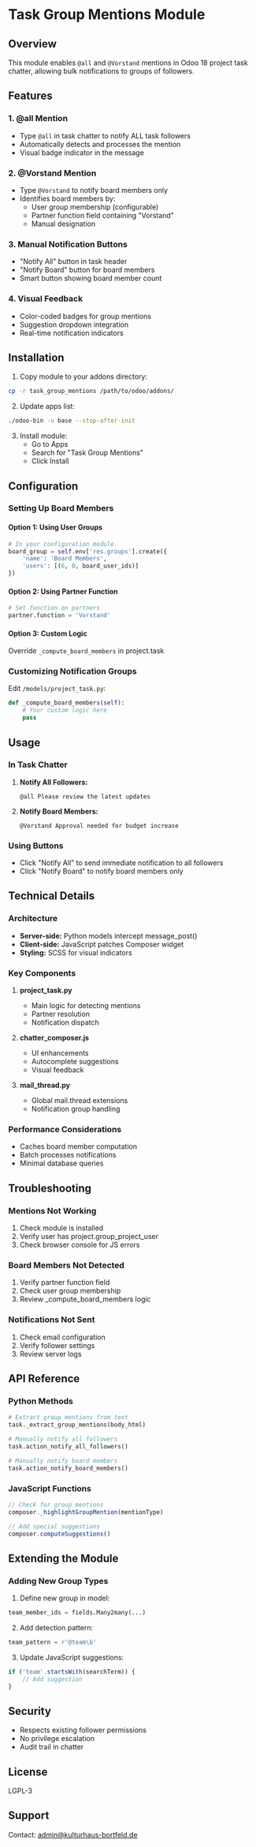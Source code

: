 # Task Group Mentions Module

## Overview
This module enables `@all` and `@Vorstand` mentions in Odoo 18 project task chatter, allowing bulk notifications to groups of followers.

## Features

### 1. **@all Mention**
- Type `@all` in task chatter to notify ALL task followers
- Automatically detects and processes the mention
- Visual badge indicator in the message

### 2. **@Vorstand Mention**  
- Type `@Vorstand` to notify board members only
- Identifies board members by:
  - User group membership (configurable)
  - Partner function field containing "Vorstand"
  - Manual designation

### 3. **Manual Notification Buttons**
- "Notify All" button in task header
- "Notify Board" button for board members
- Smart button showing board member count

### 4. **Visual Feedback**
- Color-coded badges for group mentions
- Suggestion dropdown integration
- Real-time notification indicators

## Installation

1. Copy module to your addons directory:
```bash
cp -r task_group_mentions /path/to/odoo/addons/
```

2. Update apps list:
```bash
./odoo-bin -u base --stop-after-init
```

3. Install module:
   - Go to Apps
   - Search for "Task Group Mentions"
   - Click Install

## Configuration

### Setting Up Board Members

#### Option 1: Using User Groups
```python
# In your configuration module
board_group = self.env['res.groups'].create({
    'name': 'Board Members',
    'users': [(6, 0, board_user_ids)]
})
```

#### Option 2: Using Partner Function
```python
# Set function on partners
partner.function = 'Vorstand'
```

#### Option 3: Custom Logic
Override `_compute_board_members` in project.task

### Customizing Notification Groups

Edit `/models/project_task.py`:
```python
def _compute_board_members(self):
    # Your custom logic here
    pass
```

## Usage

### In Task Chatter

1. **Notify All Followers:**
   ```
   @all Please review the latest updates
   ```

2. **Notify Board Members:**
   ```
   @Vorstand Approval needed for budget increase
   ```

### Using Buttons
- Click "Notify All" to send immediate notification to all followers
- Click "Notify Board" to notify board members only

## Technical Details

### Architecture
- **Server-side:** Python models intercept message_post()
- **Client-side:** JavaScript patches Composer widget
- **Styling:** SCSS for visual indicators

### Key Components

1. **project_task.py**
   - Main logic for detecting mentions
   - Partner resolution
   - Notification dispatch

2. **chatter_composer.js**
   - UI enhancements
   - Autocomplete suggestions
   - Visual feedback

3. **mail_thread.py**
   - Global mail.thread extensions
   - Notification group handling

### Performance Considerations
- Caches board member computation
- Batch processes notifications
- Minimal database queries

## Troubleshooting

### Mentions Not Working
1. Check module is installed
2. Verify user has project.group_project_user
3. Check browser console for JS errors

### Board Members Not Detected
1. Verify partner function field
2. Check user group membership
3. Review _compute_board_members logic

### Notifications Not Sent
1. Check email configuration
2. Verify follower settings
3. Review server logs

## API Reference

### Python Methods

```python
# Extract group mentions from text
task._extract_group_mentions(body_html)

# Manually notify all followers
task.action_notify_all_followers()

# Manually notify board members
task.action_notify_board_members()
```

### JavaScript Functions

```javascript
// Check for group mentions
composer._highlightGroupMention(mentionType)

// Add special suggestions
composer.computeSuggestions()
```

## Extending the Module

### Adding New Group Types

1. Define new group in model:
```python
team_member_ids = fields.Many2many(...)
```

2. Add detection pattern:
```python
team_pattern = r'@team\b'
```

3. Update JavaScript suggestions:
```javascript
if ('team'.startsWith(searchTerm)) {
    // Add suggestion
}
```

## Security
- Respects existing follower permissions
- No privilege escalation
- Audit trail in chatter

## License
LGPL-3

## Support
Contact: admin@kulturhaus-bortfeld.de